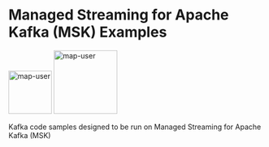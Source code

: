 # Managed Streaming for Apache Kafka (MSK) Examples

<img width="85" alt="map-user" src="https://img.shields.io/badge/views-0000-green"> <img width="125" alt="map-user" src="https://img.shields.io/badge/unique visits-0000-green">

Kafka code samples designed to be run on Managed Streaming for Apache Kafka (MSK)
